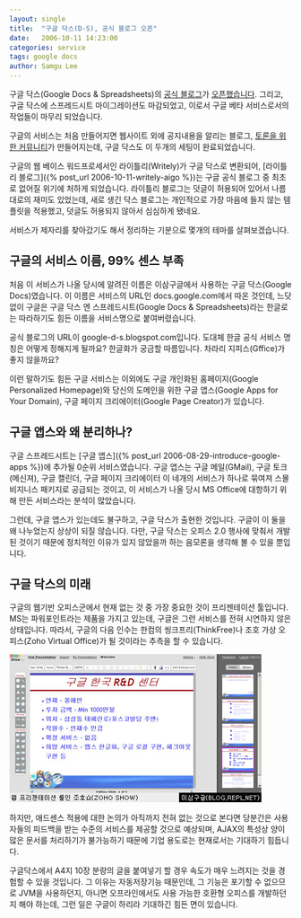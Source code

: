 ```yaml
---
layout: single
title:  "구글 닥스(D-S), 공식 블로그 오픈"
date:   2006-10-11 14:23:00
categories: service
tags: google docs
author: Samgu Lee
---
```

구글 닥스(Google Docs & Spreadsheets)의 [공식 블로그](http://google-d-s.blogspot.com/2006/10/new-beginnings.html)가 [오픈했습니다](http://googleblog.blogspot.com/2006/10/better-together-docs-spreadsheets.html). 그리고, 구글 닥스에 스프레드시트 마이그레이션도 마감되었고, 이로서 구글 베타 서비스로서의 작업들이 마무리 되었습니다.

구글의 서비스는 처음 만들어지면 웹사이트 외에 공지내용을 알리는 블로그, [토론을 위한 커뮤니티](http://groups.google.com/group/GoogleDocsSpreadsheets)가 만들어지는데, 구글 닥스도 이 두개의 세팅이 완료되었습니다.

구글의 웹 베이스 워드프로세서인 라이틀리(Writely)가 구글 닥스로 변환되어, [라이틀리 블로그]({% post_url 2006-10-11-writely-aigo %})는 구글 공식 블로그 중 최초로 없어질 위기에 처하게 되었습니다. 라이틀리 블로그는 덧글이 허용되어 있어서 나름대로의 재미도 있었는데, 새로 생긴 닥스 블로그는 개인적으로 가장 마음에 들지 않는 템플릿을 적용했고, 덧글도 허용되지 않아서 심심하게 됐네요.

서비스가 제자리를 찾아갔기도 해서 정리하는 기분으로 몇개의 테마를 살펴보겠습니다.

## 구글의 서비스 이름, 99% 센스 부족

처음 이 서비스가 나올 당시에 알려진 이름은 이삼구글에서 사용하는 구글 닥스(Google Docs)였습니다. 이 이름은 서비스의 URL인 docs.google.com에서 따온 것인데, 느닷없이 구글은 구글 닥스 엔 스프레드시트(Google Docs & Spreadsheets)라는 한글로는 따라하기도 힘든 이름을 서비스명으로 붙여버렸습니다.

공식 블로그의 URL이 google-d-s.blogspot.com입니다. 도대체 한글 공식 서비스 명칭은 어떻게 정해지게 될까요? 한글화가 궁금할 따름입니다. 차라리 지피스(Gffice)가 좋지 않을까요?

이런 말하기도 힘든 구글 서비스는 이외에도 구글 개인화된 홈페이지(Google Personalized Homepage)와 당신의 도메인을 위한 구글 앱스(Google Apps for Your Domain), 구글 페이지 크리에이터(Google Page Creator)가 있습니다.

## 구글 앱스와 왜 분리하나?

구글 스프레드시트는 [구글 앱스]({% post_url 2006-08-29-introduce-google-apps %})에 추가될 0순위 서비스였습니다. 구글 앱스는 구글 메일(GMail), 구글 토크(메신져), 구글 캘린더, 구글 페이지 크리에이터 이 네개의 서비스가 하나로 묶여져 스몰비지니스 패키지로 공급되는 것이고, 이 서비스가 나올 당시 MS Office에 대항하기 위해 만든 서비스라는 분석이 많았습니다.

그런데, 구글 앱스가 있는데도 불구하고, 구글 닥스가 출현한 것입니다. 구글이 이 둘을 왜 나누었는지 상상이 되질 않습니다. 다만, 구글 닥스는 오피스 2.0 행사에 맞춰서 개발된 것이기 때문에 정치적인 이유가 있지 않았을까 하는 음모론을 생각해 볼 수 있을 뿐입니다.

## 구글 닥스의 미래

구글의 웹기반 오피스군에서 현재 없는 것 중 가장 중요한 것이 프리젠테이션 툴입니다. MS는 파워포인트라는 제품을 가지고 있는데, 구글은 그런 서비스를 전혀 시연하지 않은 상태입니다. 따라서, 구글의 다음 인수는 한컴의 씽크프리(ThinkFree)나 조호 가상 오피스(Zoho Virtual Office)가 될 것이라는 추측을 할 수 있습니다.

![웹기반 프리젠테이션 툴 - 조호쇼](/assets/zohoshow.jpg)

하지만, 애드센스 적용에 대한 논의가 아직까지 전혀 없는 것으로 본다면 당분간은 사용자들의 피드백을 받는 수준의 서비스를 제공할 것으로 예상되며, AJAX의 특성상 양이 많은 문서를 처리하기가 불가능하기 때문에 기업 용도로는 현재로서는 기대하기 힘듭니다.

구글닥스에서 A4지 10장 분량의 글을 붙여넣기 할 경우 속도가 매우 느려지는 것을 경험할 수 있을 것입니다. 그 이유는 자동저장기능 때문인데, 그 기능은 포기할 수 없으므로 JVM을 사용하던지, 아니면 오프라인에서도 사용 가능한 호환형 오피스를 개발하던지 해야 하는데, 그런 일은 구글이 하리라 기대하긴 힘든 면이 있습니다.
